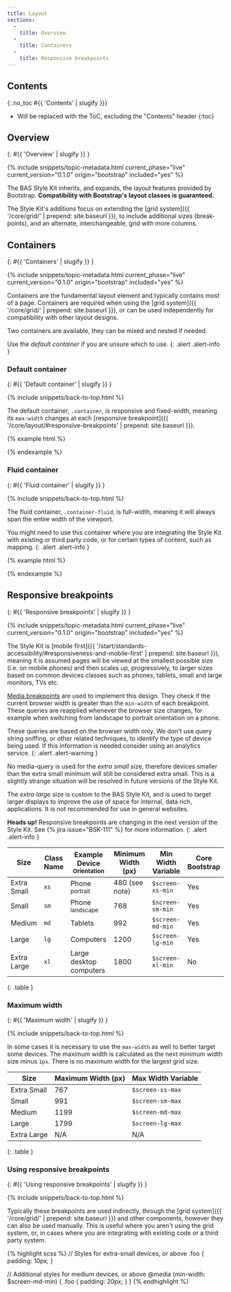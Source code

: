 ```yaml
---
title: Layout
sections:
  -
    title: Overview
  -
    title: Containers
  -
    title: Responsive breakpoints
---
```


## Contents
{:.no_toc #{{ 'Contents' | slugify }}}

* Will be replaced with the ToC, excluding the "Contents" header
{:toc}

## Overview
{: #{{ 'Overview' | slugify }} }

{% include snippets/topic-metadata.html current_phase="live" current_version="0.1.0" origin="bootstrap" included="yes" %}

The BAS Style Kit inherits, and expands, the layout features provided by Bootstrap. **Compatibility with Bootstrap's
layout classes is guaranteed.**

The Style Kit's additions focus on extending the [grid system]({{ '/core/grid/' | prepend: site.baseurl }}), to include
additional sizes (break-points), and an alternate, interchangeable, grid with more columns.

## Containers
{: #{{ 'Containers' | slugify }} }

{% include snippets/topic-metadata.html current_phase="live" current_version="0.1.0" origin="bootstrap" included="yes" %}

Containers are the fundamental layout element and typically contains most of a page. Containers are required when using
the [grid system]({{ '/core/grid/' | prepend: site.baseurl }}), or can be used independently for compatibility with
other layout designs.

Two containers are available, they can be mixed and nested if needed.

Use the *default container* if you are unsure which to use.
{: .alert .alert-info }

### Default container
{: #{{ 'Default container' | slugify }} }

{% include snippets/back-to-top.html %}

The default container, `.container`, is responsive and fixed-width, meaning its `max-width` changes at each
[responsive breakpoint]({{ '/core/layout/#responsive-breakpoints' | prepend: site.baseurl }}).

{% example html %}
<div class="container">
  <!-- TODO: Add example blocks -->
</div>
{% endexample %}

### Fluid container
{: #{{ 'Fluid container' | slugify }} }

{% include snippets/back-to-top.html %}

The fluid container, `.container-fluid`, is full-width, meaning it will always span the entire width of the viewport.

You might need to use this container where you are integrating the Style Kit with existing or third party code, or for
certain types of content, such as mapping.
{: .alert .alert-info }

{% example html %}
<div class="container-fluid">
  <!-- TODO: Add example blocks -->
</div>
{% endexample %}

## Responsive breakpoints
{: #{{ 'Responsive breakpoints' | slugify }} }

{% include snippets/topic-metadata.html current_phase="live" current_version="0.1.0" origin="bootstrap" included="yes" %}

The Style Kit is
[mobile first]({{ '/start/standards-accessibility/#responsiveness-and-mobile-first' | prepend: site.baseurl }}),
meaning it is assumed pages will be viewed at the smallest possible size (i.e. on mobile phones) and then scales up,
progressively, to larger sizes based on common devices classes such as phones, tablets, small and large monitors, TVs
etc.

[Media breakpoints](https://developer.mozilla.org/en-US/docs/Web/CSS/Media_Queries/Using_media_queries) are used to
implement this design. They check if the current browser width is greater than the `min-width` of each breakpoint.
These queries are reapplied whenever the browser size changes, for example when switching from landscape to portrait
orientation on a phone.

These queries are based on the browser width only. We don't use query string sniffing, or other related techniques,
to identify the type of device being used. If this information is needed consider using an analytics service.
{: .alert .alert-warning }

No media-query is used for the *extra small* size, therefore devices smaller than the extra small minimum will still be
considered extra small. This is a slightly strange situation will be resolved in future versions of the Style Kit.

The *extra large* size is custom to the BAS Style Kit, and is used to target larger displays to improve the use of
space for internal, data rich, applications. It is not recommended for use in general websites.

**Heads up!** Responsive breakpoints are changing in the next version of the Style Kit. See {% jira issue="BSK-111" %}
for more information.
{: .alert .alert-info }

| Size        | Class Name | Example Device <small class="text-muted">Orientation</small> | Minimum Width (px) | Min Width Variable | Core Bootstrap |
| ----------- | ---------- | ------------------------------------------------------------ | ------------------ | ------------------ | -------------- |
| Extra Small | `xs`       | Phone <small class="text-muted">portrait</small>             | 480 (see note)     | `$screen-xs-min`   | <i class="fa fa-check" aria-hidden="true"></i> Yes                                               |
| Small       | `sm`       | Phone <small class="text-muted">landscape</small>            | 768                | `$screen-sm-min`   | <i class="fa fa-check" aria-hidden="true"></i> Yes                                               |
| Medium      | `md`       | Tablets                                                      | 992                | `$screen-md-min`   | <i class="fa fa-check" aria-hidden="true"></i> Yes                                               |
| Large       | `lg`       | Computers                                                    | 1200               | `$screen-lg-min`   | <i class="fa fa-check" aria-hidden="true"></i> Yes                                               |
| Extra Large | `xl`       | Large desktop computers                                      | 1800               | `$screen-xl-min`   | <span class="text-danger"><i class="fa fa-exclamation-circle" aria-hidden="true"></i> No</span>  |
{: .table }

### Maximum width
{: #{{ 'Maximum width' | slugify }} }

{% include snippets/back-to-top.html %}

In some cases it is necessary to use the `max-width` as well to better target some devices. The maximum width is
calculated as the next minimum width size minus `1px`. There is no maximum width for the largest grid size.

| Size        | Maximum Width (px) | Max Width Variable |
| ----------- | ------------------ | ------------------ |
| Extra Small | 767                | `$screen-xs-max`   |
| Small       | 991                | `$screen-sm-max`   |
| Medium      | 1199               | `$screen-md-max`   |
| Large       | 1799               | `$screen-lg-max`   |
| Extra Large | N/A                | N/A                |
{: .table }

###  Using responsive breakpoints
{: #{{ 'Using responsive breakpoints' | slugify }} }

{% include snippets/back-to-top.html %}

Typically these breakpoints are used indirectly, through the [grid system]({{ '/core/grid/' | prepend: site.baseurl }})
and other components, however they can also be used manually. This is useful where you aren't using the grid system,
or, in cases where you are integrating with existing code or a third party system.

{% highlight scss %}
// Styles for extra-small devices, or above
.foo {
  padding: 10px;
}

// Additional styles for medium devices, or above
@media (min-width: $screen-md-min) {
  .foo {
    padding: 20px;
  }
}
{% endhighlight %}
